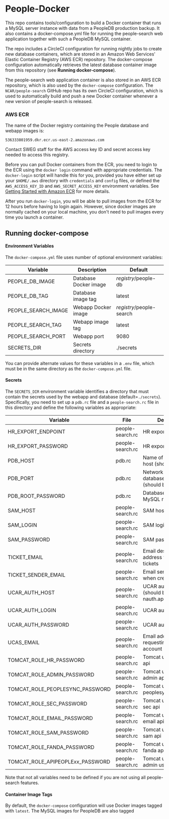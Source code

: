 # People-Docker

This repo contains tools/configuration to build a Docker container that runs
a MySQL server instance with data from a PeopleDB production backup. It also
contains a docker-compose.yml file for running the people-search web
application together with such a PeopleDB MySQL container.

The repo includes a CircleCI configuration for running nightly jobs to
create new database containers, which are stored in an Amazon Web Services'
Elastic Container Registry (AWS ECR) repository. The docker-compose
configuration automatically retrieves the latest database container image from
this repository (see **Running docker-compose**).

The people-search web application container is also stored in an AWS ECR
repository, which is also used by the `docker-compose` configuration. The
`NCAR/people-search` GitHub repo has its own CircleCI configuration, which is
used to automatically build and push a new Docker container whenever a new
version of people-search is released.

### AWS ECR

The name of the Docker registry containing the People database and webapp images is:

    536333801959.dkr.ecr.us-east-2.amazonaws.com

Contact SWEG staff for the AWS access key ID and secret access key needed to access this registry.

Before you can pull Docker containers from the ECR, you need to login to the ECR using
the `docker login` command with appropriate credentials. The `docker-login` script
will handle this for you, provided you have either set up your `$HOME/.aws` directory with
`credentials` and `config` files, or defined the `AWS_ACCESS_KEY_ID` and `AWS_SECRET_ACCESS_KEY`
environment variables. See
[Getting Started with Amazon ECR](https://docs.aws.amazon.com/AmazonECR/latest/userguide/ECR_GetStarted.html)
for more details.

After you run `docker-login`, you will be able to pull images from the ECR for 12 hours before
having to login again. However, since docker images are normally cached on your local machine,
you don't need to pull images every time you launch a container. 

## Running docker-compose 

#### Environment Variables

The `docker-compose.yml` file uses number of optional environment variables:

Variable|Description|Default
--------|-----------|-------
PEOPLE_DB_IMAGE|Database Docker image|*registry*/people-db
PEOPLE_DB_TAG|Database image tag|latest
PEOPLE_SEARCH_IMAGE|Webapp Docker image|*registry*/people-search
PEOPLE_SEARCH_TAG|Webapp image tag|latest
PEOPLE_SEARCH_PORT|Webapp port|9080
SECRETS_DIR|Secrets directory|./secrets

You can provide alternate values for these variables in a `.env` file, which must be in the same
directory as the `docker-compose.yml` file.

#### Secrets

The `SECRETS_DIR` environment variable identifies a directory that must contain the secrets used
by the webapp and database (default=`./secrets`). Specifically, you need to set up a `pdb.rc` file
and a `people-search.rc` file in this directory and define the following variables as appropriate:

Variable|File|Description
--------|----|-----------
HR_EXPORT_ENDPOINT|people-search.rc|HR export endpoint
HR_EXPORT_PASSWORD|people-search.rc|HR export password
PDB_HOST|pdb.rc|Name of the database host (should be `db`)
PDB_PORT|pdb.rc|Network port for database server (should be 3306)
PDB_ROOT_PASSWORD|pdb.rc|Database password for MySQL root user
SAM_HOST|people-search.rc|SAM host
SAM_LOGIN|people-search.rc|SAM login name
SAM_PASSWORD|people-search.rc|SAM password
TICKET_EMAIL|people-search.rc|Email destination address when creating tickets
TICKET_SENDER_EMAIL|people-search.rc|Email sender address when creating tickets
UCAR_AUTH_HOST|people-search.rc|UCAR auth host:port (should be nauth.api.ucar.edu:443)
UCAR_AUTH_LOGIN|people-search.rc|UCAR auth login name
UCAR_AUTH_PASSWORD|people-search.rc|UCAR auth password
UCAS_EMAIL|people-search.rc|Email address for requesting UCAS account
TOMCAT_ROLE_HR_PASSWORD|people-search.rc|Tomcat user role for hr api
TOMCAT_ROLE_ADMIN_PASSWORD|people-search.rc|Tomcat user role for admin api
TOMCAT_ROLE_PEOPLESYNC_PASSWORD|people-search.rc|Tomcat user role for peoplesync api
TOMCAT_ROLE_SEC_PASSWORD|people-search.rc|Tomcat user role for sec api
TOMCAT_ROLE_EMAIL_PASSWORD|people-search.rc|Tomcat user role for email api
TOMCAT_ROLE_SAM_PASSWORD|people-search.rc|Tomcat user role for sam api
TOMCAT_ROLE_FANDA_PASSWORD|people-search.rc|Tomcat user role for fanda api
TOMCAT_ROLE_APIPEOPLE*xx*_PASSWORD|people-search.rc|Tomcat user role for admin user *xx*

Note that not all variables need to be defined if you are not using all people-search features.

#### Container Image Tags

By default, the `docker-compose` configuration will use Docker images tagged with `latest`. The
MySQL images for PeopleDB are also tagged 